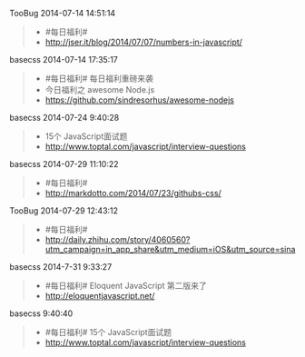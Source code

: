TooBug 2014-07-14 14:51:14
> - #每日福利# 
> - http://jser.it/blog/2014/07/07/numbers-in-javascript/

basecss 2014-07-14 17:35:17
> - #每日福利# 每日福利重磅来袭
> - 今日福利之  awesome Node.js
> - https://github.com/sindresorhus/awesome-nodejs

basecss 2014-07-24 9:40:28
> - 15个 JavaScript面试题
> - http://www.toptal.com/javascript/interview-questions

basecss 2014-07-29 11:10:22
> - #每日福利#
> - http://markdotto.com/2014/07/23/githubs-css/

TooBug 2014-07-29 12:43:12
> - #每日福利#
> - http://daily.zhihu.com/story/4060560?utm_campaign=in_app_share&utm_medium=iOS&utm_source=sina

basecss 2014-7-31 9:33:27
> - #每日福利#  Eloquent JavaScript 第二版来了          
> - http://eloquentjavascript.net/

basecss 9:40:40 
> - #每日福利#  15个 JavaScript面试题
> - http://www.toptal.com/javascript/interview-questions
